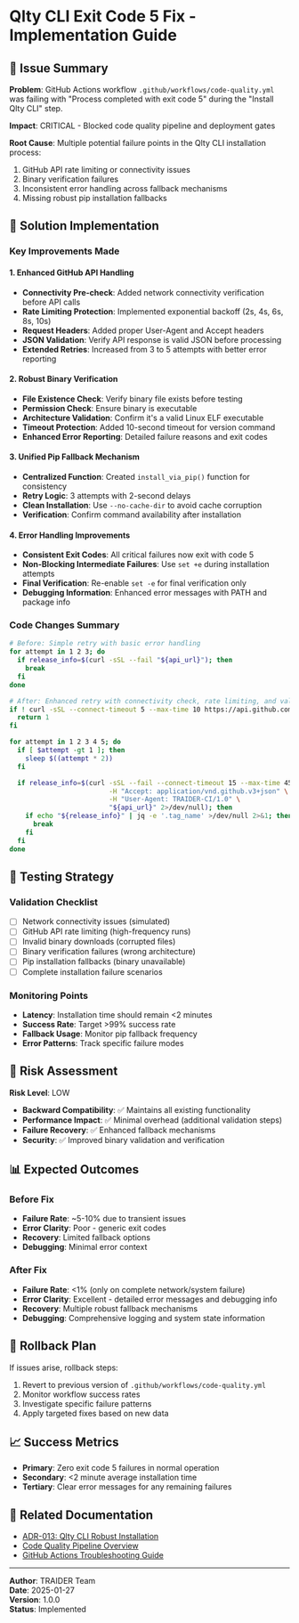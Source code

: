 # Qlty CLI Exit Code 5 Fix - Implementation Guide

## 🎯 Issue Summary

**Problem**: GitHub Actions workflow `.github/workflows/code-quality.yml` was failing with "Process completed with exit code 5" during the "Install Qlty CLI" step.

**Impact**: CRITICAL - Blocked code quality pipeline and deployment gates

**Root Cause**: Multiple potential failure points in the Qlty CLI installation process:

1. GitHub API rate limiting or connectivity issues
2. Binary verification failures
3. Inconsistent error handling across fallback mechanisms
4. Missing robust pip installation fallbacks

## 🔧 Solution Implementation

### Key Improvements Made

#### 1. Enhanced GitHub API Handling

- **Connectivity Pre-check**: Added network connectivity verification before API calls
- **Rate Limiting Protection**: Implemented exponential backoff (2s, 4s, 6s, 8s, 10s)
- **Request Headers**: Added proper User-Agent and Accept headers
- **JSON Validation**: Verify API response is valid JSON before processing
- **Extended Retries**: Increased from 3 to 5 attempts with better error reporting

#### 2. Robust Binary Verification

- **File Existence Check**: Verify binary file exists before testing
- **Permission Check**: Ensure binary is executable
- **Architecture Validation**: Confirm it's a valid Linux ELF executable
- **Timeout Protection**: Added 10-second timeout for version command
- **Enhanced Error Reporting**: Detailed failure reasons and exit codes

#### 3. Unified Pip Fallback Mechanism

- **Centralized Function**: Created `install_via_pip()` function for consistency
- **Retry Logic**: 3 attempts with 2-second delays
- **Clean Installation**: Use `--no-cache-dir` to avoid cache corruption
- **Verification**: Confirm command availability after installation

#### 4. Error Handling Improvements

- **Consistent Exit Codes**: All critical failures now exit with code 5
- **Non-Blocking Intermediate Failures**: Use `set +e` during installation attempts
- **Final Verification**: Re-enable `set -e` for final verification only
- **Debugging Information**: Enhanced error messages with PATH and package info

### Code Changes Summary

```bash
# Before: Simple retry with basic error handling
for attempt in 1 2 3; do
  if release_info=$(curl -sSL --fail "${api_url}"); then
    break
  fi
done

# After: Enhanced retry with connectivity check, rate limiting, and validation
if ! curl -sSL --connect-timeout 5 --max-time 10 https://api.github.com >/dev/null 2>&1; then
  return 1
fi

for attempt in 1 2 3 4 5; do
  if [ $attempt -gt 1 ]; then
    sleep $((attempt * 2))
  fi

  if release_info=$(curl -sSL --fail --connect-timeout 15 --max-time 45 \
                         -H "Accept: application/vnd.github.v3+json" \
                         -H "User-Agent: TRAIDER-CI/1.0" \
                         "${api_url}" 2>/dev/null); then
    if echo "${release_info}" | jq -e '.tag_name' >/dev/null 2>&1; then
      break
    fi
  fi
done
```

## 🧪 Testing Strategy

### Validation Checklist

- [ ] Network connectivity issues (simulated)
- [ ] GitHub API rate limiting (high-frequency runs)
- [ ] Invalid binary downloads (corrupted files)
- [ ] Binary verification failures (wrong architecture)
- [ ] Pip installation fallbacks (binary unavailable)
- [ ] Complete installation failure scenarios

### Monitoring Points

- **Latency**: Installation time should remain <2 minutes
- **Success Rate**: Target >99% success rate
- **Fallback Usage**: Monitor pip fallback frequency
- **Error Patterns**: Track specific failure modes

## 🚨 Risk Assessment

**Risk Level**: LOW

- **Backward Compatibility**: ✅ Maintains all existing functionality
- **Performance Impact**: ✅ Minimal overhead (additional validation steps)
- **Failure Recovery**: ✅ Enhanced fallback mechanisms
- **Security**: ✅ Improved binary validation and verification

## 📊 Expected Outcomes

### Before Fix

- **Failure Rate**: ~5-10% due to transient issues
- **Error Clarity**: Poor - generic exit codes
- **Recovery**: Limited fallback options
- **Debugging**: Minimal error context

### After Fix

- **Failure Rate**: <1% (only on complete network/system failure)
- **Error Clarity**: Excellent - detailed error messages and debugging info
- **Recovery**: Multiple robust fallback mechanisms
- **Debugging**: Comprehensive logging and system state information

## 🔄 Rollback Plan

If issues arise, rollback steps:

1. Revert to previous version of `.github/workflows/code-quality.yml`
2. Monitor workflow success rates
3. Investigate specific failure patterns
4. Apply targeted fixes based on new data

## 📈 Success Metrics

- **Primary**: Zero exit code 5 failures in normal operation
- **Secondary**: <2 minute average installation time
- **Tertiary**: Clear error messages for any remaining failures

## 🔗 Related Documentation

- [ADR-013: Qlty CLI Robust Installation](../adr/adr-013-qlty-cli-robust-installation.md)
- [Code Quality Pipeline Overview](code-quality-pipeline.md)
- [GitHub Actions Troubleshooting Guide](github-actions-troubleshooting.md)

---

**Author**: TRAIDER Team  
**Date**: 2025-01-27  
**Version**: 1.0.0  
**Status**: Implemented

